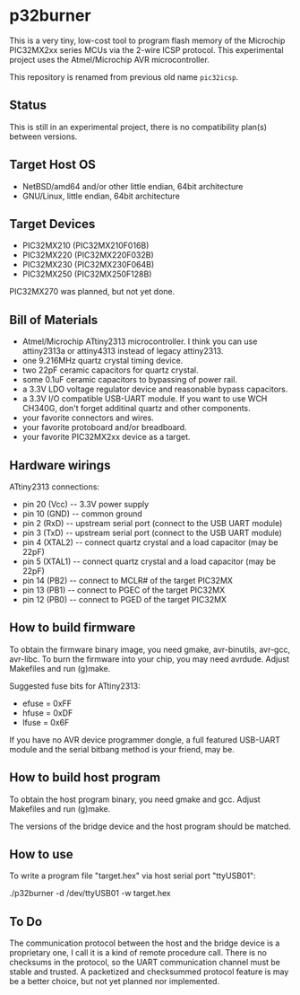 # p32burner

This is a very tiny, low-cost tool to program flash memory of
the Microchip PIC32MX2xx series MCUs via the 2-wire ICSP protocol.
This experimental project uses the Atmel/Microchip AVR microcontroller.

This repository is renamed from previous old name `pic32icsp`.

## Status

This is still in an experimental project,
there is no compatibility plan(s) between versions.

## Target Host OS

* NetBSD/amd64 and/or other little endian, 64bit architecture
* GNU/Linux, little endian, 64bit architecture

## Target Devices

* PIC32MX210 (PIC32MX210F016B)
* PIC32MX220 (PIC32MX220F032B)
* PIC32MX230 (PIC32MX230F064B)
* PIC32MX250 (PIC32MX250F128B)

PIC32MX270 was planned, but not yet done.

## Bill of Materials

* Atmel/Microchip ATtiny2313 microcontroller.
I think you can use attiny2313a or attiny4313 instead of legacy attiny2313.
* one 9.216MHz quartz crystal timing device.
* two 22pF ceramic capacitors for quartz crystal.
* some 0.1uF ceramic capacitors to bypassing of power rail.
* a 3.3V LDO voltage regulator device and reasonable bypass capacitors.
* a 3.3V I/O compatible USB-UART module.
If you want to use WCH CH340G, don't forget additinal quartz and other components.
* your favorite connectors and wires.
* your favorite protoboard and/or breadboard.
* your favorite PIC32MX2xx device as a target.

## Hardware wirings

ATtiny2313 connections:

* pin 20 (Vcc) -- 3.3V power supply
* pin 10 (GND) -- common ground
* pin 2 (RxD) -- upstream serial port (connect to the USB UART module)
* pin 3 (TxD) -- upstream serial port (connect to the USB UART module)
* pin 4 (XTAL2) -- connect quartz crystal and a load capacitor (may be 22pF)
* pin 5 (XTAL1) -- connect quartz crystal and a load capacitor (may be 22pF)
* pin 14 (PB2) -- connect to MCLR# of the target PIC32MX
* pin 13 (PB1) -- connect to PGEC of the target PIC32MX
* pin 12 (PB0) -- connect to PGED of the target PIC32MX

## How to build firmware

To obtain the firmware binary image,
you need gmake, avr-binutils, avr-gcc, avr-libc.
To burn the firmware into your chip,
you may need avrdude.
Adjust Makefiles and run (g)make.

Suggested fuse bits for ATtiny2313:
* efuse = 0xFF
* hfuse = 0xDF
* lfuse = 0x6F

If you have no AVR device programmer dongle,
a full featured USB-UART module and the serial bitbang method is your friend, may be.

## How to build host program

To obtain the host program binary, you need gmake and gcc.
Adjust Makefiles and run (g)make.

The versions of the bridge device and the host program should be matched.

## How to use

To write a program file "target.hex" via host serial port "ttyUSB01":

./p32burner -d /dev/ttyUSB01 -w target.hex

## To Do

The communication protocol between the host and the bridge device is a proprietary one, I call it is a kind of remote procedure call.
There is no checksums in the protocol, so the UART communication channel must be stable and trusted.
A packetized and checksummed protocol feature is may be a better choice, but not yet planned nor implemented.
